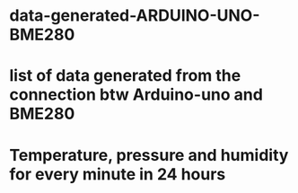# data-generated-ARDUINO-UNO-BME280
# list of data generated from the connection btw Arduino-uno and BME280
# Temperature, pressure and humidity for every minute in 24 hours
